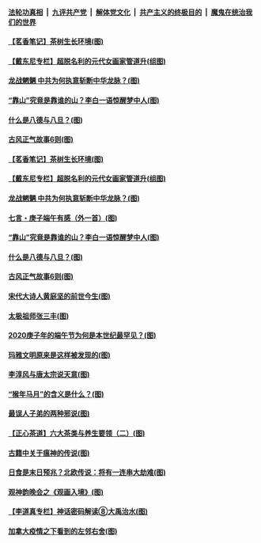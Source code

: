 ####  [法轮功真相](../../../../basic/blob/master/README.md?t=06280202) &nbsp;|&nbsp; [九评共产党](../../../../9ping.md/blob/master/README.md?t=06280202) &nbsp;|&nbsp; [解体党文化](../../../../jtdwh.md/blob/master/README.md?t=06280202)  &nbsp;|&nbsp; [共产主义的终极目的](../../../../gczydzjmd.md/blob/master/README.md?t=06280202) &nbsp;|&nbsp; [魔鬼在统治我们的世界](../../../../mgztzwmdsj.md/blob/master/README.md?t=06280202) 

#### [【茗香笔记】茶树生长环境(图)](../pages/p7/937562.md?t=06280202) 

#### [【戴东尼专栏】超脱名利的元代女画家管道升(组图)](../pages/p7/935043.md?t=06280202) 

#### [龙战魍魉 中共为何执意斩断中华龙脉？(图)](../pages/p7/937761.md?t=06280202) 

#### [“靠山”究竟是靠谁的山？李白一语惊醒梦中人(图)](../pages/p7/937659.md?t=06280202) 

#### [什么是八德与八旦？(图)](../pages/p7/937355.md?t=06280202) 

#### [古风正气故事6则(图)](../pages/p7/936931.md?t=06280202) 

#### [【茗香笔记】茶树生长环境(图)](../pages/p7/937562.md?t=06280202) 

#### [【戴东尼专栏】超脱名利的元代女画家管道升(组图)](../pages/p7/935043.md?t=06280202) 

#### [龙战魍魉 中共为何执意斩断中华龙脉？(图)](../pages/p7/937761.md?t=06280202) 

#### [七言・庚子端午有感（外一首）(图)](../pages/p7/937763.md?t=06280202) 

#### [“靠山”究竟是靠谁的山？李白一语惊醒梦中人(图)](../pages/p7/937659.md?t=06280202) 

#### [什么是八德与八旦？(图)](../pages/p7/937355.md?t=06280202) 

#### [古风正气故事6则(图)](../pages/p7/936931.md?t=06280202) 

#### [宋代大诗人黄庭坚的前世今生(图)](../pages/p7/937617.md?t=06280202) 

#### [太极祖师张三丰(图)](../pages/p7/937351.md?t=06280202) 

#### [2020庚子年的端午节为何是本世纪最罕见？(图)](../pages/p7/937552.md?t=06280202) 

#### [玛雅文明原来是这样被发现的(图)](../pages/p7/937511.md?t=06280202) 

#### [李淳风与唐太宗说天意(图)](../pages/p7/937350.md?t=06280202) 

#### [“猴年马月”的含义是什么？(图)](../pages/p7/937346.md?t=06280202) 

#### [最误人子弟的两种邪说(图)](../pages/p7/937431.md?t=06280202) 

#### [【正心茶道】六大茶类与养生要领（二）(图)](../pages/p7/936912.md?t=06280202) 

#### [古籍中关于瘟神的传说(图)](../pages/p7/937430.md?t=06280202) 

#### [日食是末日预兆？北欧传说：将有一连串大劫难(图)](../pages/p7/936700.md?t=06280202) 

#### [观神韵晚会之《观画入境》(图)](../pages/p7/935454.md?t=06280202) 

#### [【李道真专栏】神话密码解读⑧大禹治水(图)](../pages/p7/937066.md?t=06280202) 

#### [加拿大疫情之下看到的左邻右舍(图)](../pages/p7/937068.md?t=06280202) 

